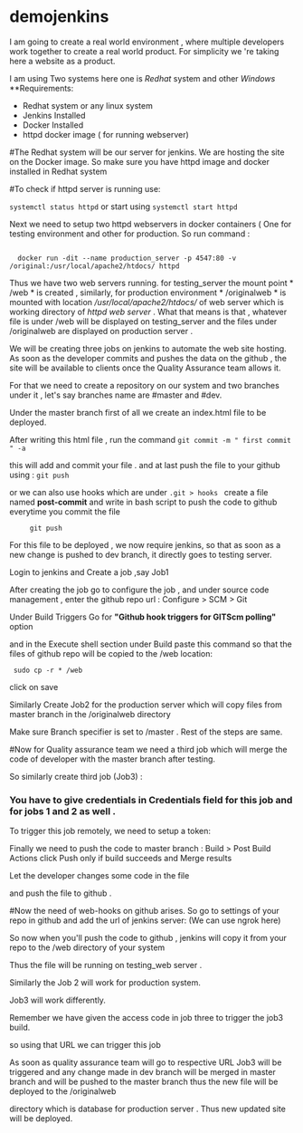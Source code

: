 # demojenkins


I am going to create a real world environment , where multiple developers work together to create a real world product. For simplicity we 're taking here a website as a product.

I am using Two systems here one is *Redhat* system and other *Windows*
**Requirements:
  * Redhat system or any linux system
  * Jenkins Installed
  * Docker Installed
  * httpd docker image ( for running webserver)
  

#The Redhat system will be our server for jenkins. We are hosting the site on the Docker image. So make sure you have httpd image and docker installed in Redhat system 

#To check if httpd server is running use:

```systemctl status httpd```
or start using 
```systemctl start httpd ```


Next we need to setup two httpd webservers in docker containers ( One for testing environment and other for production. So run command :

``` docker run -dit --name testing_server -p 4546:80 -v /web:/usr/local/apache2/htdocs/ httpd

  docker run -dit --name production_server -p 4547:80 -v /original:/usr/local/apache2/htdocs/ httpd
```


Thus we have two web servers running. for testing_server the mount point * /web * is created , similarly, for production environment * /originalweb * is mounted with location */usr/local/apache2/htdocs/* of web server which is working directory of *httpd web server* . What that means is that , whatever file is under /web will be displayed on testing_server and the files under /originalweb are displayed on production server .


We will be creating three jobs on jenkins to automate the web site hosting. As soon as the developer commits and pushes the data on the github , the site will be available to clients once the Quality Assurance team allows it.


For that we need to create a repository on our system and two branches under it , let's say branches name are #master and #dev.


Under the master branch first of all we create an index.html file to be deployed.


After writing this html file , run the command
```git commit -m " first commit " -a ```

this will add and commit your file . and at last push the file to your github using :
``` git push ```

or we can also use hooks which are under 
```.git > hooks ```
create a file named **post-commit**  and write in bash script to push the code to github everytime you commit the file
``` !#/bin/bash
     git push 
```



For this file to be deployed , we now require jenkins, so that as soon as a new change is pushed to dev branch, it directly goes to testing server.


Login to jenkins and Create a job ,say Job1

After creating the job go to configure the job , and under source code management , enter the github repo url :
Configure > SCM > Git

Under Build Triggers Go for **"Github hook triggers for GITScm polling"** option

and in the Execute shell section under Build  paste this command so that the files of github repo will be copied to the /web location:

``` sudo cp -r * /web```


click on save

Similarly Create Job2 for the production server which will copy files from master branch in the /originalweb directory

Make sure Branch specifier is set to /master . Rest of the steps are same.

#Now for Quality assurance team we need a third job which will merge the code of developer with the master branch after testing.

So similarly create third job (Job3) :

### You have to give credentials in Credentials field for this job and for jobs 1 and 2 as well .

To trigger this job remotely, we need to setup a token:

Finally we need to push the code to master branch :
Build > Post Build Actions 
click Push only if build succeeds  and Merge results


Let the developer changes some code in the file

and push the file to github .

#Now the need of web-hooks on github arises. So go to settings of your repo in github and add the url of jenkins server:
(We can use ngrok here)

So now when you'll push the code to github , jenkins will copy it from your repo to the /web directory of your system


Thus the file will be running on testing_web server .

Similarly the Job 2 will work for production system.

Job3 will work differently.

Remember we have given the access code in job three to trigger the job3 build.

so using that URL we can trigger this job

As soon as quality assurance team will go to respective URL Job3 will be triggered and any change made in dev branch will be merged in master branch and will be pushed to the master branch thus the new file will be deployed to the /originalweb

directory which is database for production server . Thus new updated site will be deployed.




